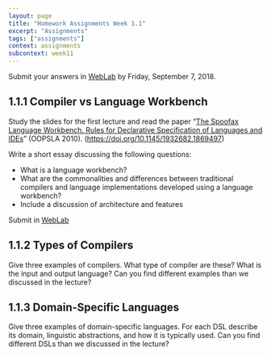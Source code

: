 ```yaml
---
layout: page
title: "Homework Assignments Week 1.1"
excerpt: "Assignments"
tags: ["assignments"]
context: assignments
subcontext: week11
---
```


Submit your answers in [WebLab](https://weblab.tudelft.nl/cs4200/2018-2019/assignment/20428/view) by Friday, September 7, 2018.

## 1.1.1 Compiler vs Language Workbench

Study the slides for the first lecture and read the paper “[The Spoofax Language Workbench. Rules for Declarative Specification of Languages and IDEs](https://doi.org/10.1145/1932682.1869497)” (OOPSLA 2010). (<https://doi.org/10.1145/1932682.1869497>)

Write a short essay discussing the following questions:

- What is a language workbench?
- What are the commonalities and differences between traditional compilers and language implementations developed using a language workbench?
- Include a discussion of architecture and features

Submit in [WebLab](https://weblab.tudelft.nl/cs4200/2018-2019/)

## 1.1.2 Types of Compilers

Give three examples of compilers. What type of compiler are these? What is the input and output language? Can you find different examples than we discussed in the lecture?


## 1.1.3 Domain-Specific Languages

Give three examples of domain-specific languages. For each DSL describe its domain, linguistic abstractions, and how it is typically used. Can you find different DSLs than we discussed in the lecture?
